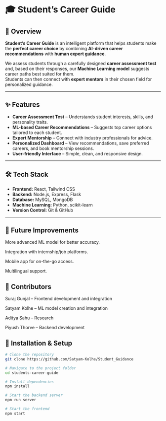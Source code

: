 # 🎓 Student’s Career Guide

## 📖 Overview
**Student’s Career Guide** is an intelligent platform that helps students make the **perfect career choice** by combining **AI-driven career recommendations** with **human expert guidance**.  

We assess students through a carefully designed **career assessment test** and, based on their responses, our **Machine Learning model** suggests career paths best suited for them.  
Students can then connect with **expert mentors** in their chosen field for personalized guidance.

---

## ✨ Features
- **Career Assessment Test** – Understands student interests, skills, and personality traits.  
- **ML-based Career Recommendations** – Suggests top career options tailored to each student.  
- **Expert Mentorship** – Connect with industry professionals for advice.  
- **Personalized Dashboard** – View recommendations, save preferred careers, and book mentorship sessions.  
- **User-friendly Interface** – Simple, clean, and responsive design.  

---

## 🛠 Tech Stack
- **Frontend:** React, Tailwind CSS  
- **Backend:** Node.js, Express, Flask  
- **Database:** MySQL, MongoDB  
- **Machine Learning:** Python, scikit-learn  
- **Version Control:** Git & GitHub  

---
## 🎯 Future Improvements
More advanced ML model for better accuracy.

Integration with internship/job platforms.

Mobile app for on-the-go access.

Multilingual support.

## 👥 Contributors
Suraj Gunjal – Frontend development and integration

Satyam Kolhe – ML model creation and integration

Aditya Sahu – Research

Piyush Thorve – Backend development
## 🚀 Installation & Setup
```bash
# Clone the repository
git clone https://github.com/Satyam-Kolhe/Student_Guidance

# Navigate to the project folder
cd students-career-guide

# Install dependencies
npm install

# Start the backend server
npm run server

# Start the frontend
npm start 

